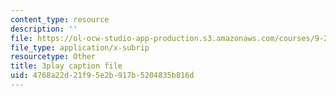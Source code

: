 ```yaml
---
content_type: resource
description: ''
file: https://ol-ocw-studio-app-production.s3.amazonaws.com/courses/9-20-animal-behavior-fall-2013/4768a22d21f95e2b917b5204835b816d_472241.vtt
file_type: application/x-subrip
resourcetype: Other
title: 3play caption file
uid: 4768a22d-21f9-5e2b-917b-5204835b816d
---
```

